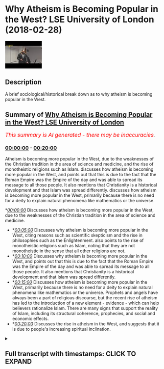 # Why Atheism is Becoming Popular in the West? LSE University of London (2018-02-28)

![alt Why Atheism is Becoming Popular in the West? LSE University of London](cjxrc5EfxY0.jpg "Why Atheism is Becoming Popular in the West? LSE University of London")

## Description

A brief sociological/historical break down as to why atheism is becoming popular in the West.

## Summary of [Why Atheism is Becoming Popular in the West? LSE University of London](https://www.youtube.com/watch?v=cjxrc5EfxY0)


*<span style="color:red; font-size:125%">This summary is AI generated - there may be inaccuracies</span>. [](/)*

### [00:00:00](https://www.youtube.com/watch?v=cjxrc5EfxY0&t=0) - [00:20:00](https://www.youtube.com/watch?v=cjxrc5EfxY0&t=1200)

Atheism is becoming more popular in the West, due to the weaknesses of the Christian tradition in the area of science and medicine, and the rise of monotheistic religions such as Islam.  discusses how atheism is becoming more popular in the West, and points out that this is due to the fact that the Roman Empire was the Empire of the day and was able to spread its message to all those people. It also mentions that Christianity is a historical development and that Islam was spread differently.  discusses how atheism is becoming more popular in the West, primarily because there is no need for a deity to explain natural phenomena like mathematics or the universe.

**[00:00:00](https://www.youtube.com/watch?v=cjxrc5EfxY0&t=0)* Discusses how atheism is becoming more popular in the West, due to the weaknesses of the Christian tradition in the area of science and medicine.
* **[00:05:00](https://www.youtube.com/watch?v=cjxrc5EfxY0&t=300)* Discusses why atheism is becoming more popular in the West, citing reasons such as scientific skepticism and the rise in philosophies such as the Enlightenment. also points to the rise of monotheistic religions such as Islam, noting that they are not monotheistic in the sense that all other religions are not.
* **[00:10:00](https://www.youtube.com/watch?v=cjxrc5EfxY0&t=600)* Discusses why atheism is becoming more popular in the West, and points out that this is due to the fact that the Roman Empire was the Empire of the day and was able to spread its message to all those people. It also mentions that Christianity is a historical development and that Islam was spread differently.
* **[00:15:00](https://www.youtube.com/watch?v=cjxrc5EfxY0&t=900)* Discusses how atheism is becoming more popular in the West, primarily because there is no need for a deity to explain natural phenomena like mathematics or the universe. Prophets and angels have always been a part of religious discourse, but the recent rise of atheism has led to the introduction of a new element - evidence - which can help believers rationalize Islam. There are many signs that support the reality of Islam, including its structural coherence, prophecies, and social and economic effects.
* **[00:20:00](https://www.youtube.com/watch?v=cjxrc5EfxY0&t=1200)* Discusses the rise in atheism in the West, and suggests that it is due to people's increasing spiritual inclination.

<details><summary><h2>Full transcript with timestamps: CLICK TO EXPAND</h2></summary>

[0:00:00](https://youtu.be/cjxrc5EfxY0?t=0) listen to whatever they have to say and  
[0:00:01](https://youtu.be/cjxrc5EfxY0?t=1) we have to answer their questions is it  
[0:00:04](https://youtu.be/cjxrc5EfxY0?t=4) because they're speaking the truth is  
[0:00:06](https://youtu.be/cjxrc5EfxY0?t=6) that because a theism actually carries  
[0:00:08](https://youtu.be/cjxrc5EfxY0?t=8) intellectual currency no it's simply  
[0:00:11](https://youtu.be/cjxrc5EfxY0?t=11) because the white man has been able to  
[0:00:14](https://youtu.be/cjxrc5EfxY0?t=14) take over the Americas and and had the  
[0:00:17](https://youtu.be/cjxrc5EfxY0?t=17) Industrial Revolution it's a very long  
[0:00:18](https://youtu.be/cjxrc5EfxY0?t=18) another big thing by the way from the 17  
[0:00:21](https://youtu.be/cjxrc5EfxY0?t=21) let's say 60s and in Britain onwards  
[0:00:23](https://youtu.be/cjxrc5EfxY0?t=23) they've been able to have seized these  
[0:00:24](https://youtu.be/cjxrc5EfxY0?t=24) opportunities where other nations have  
[0:00:26](https://youtu.be/cjxrc5EfxY0?t=26) not been able to do it  
[0:00:27](https://youtu.be/cjxrc5EfxY0?t=27) yeah and therefore they've concentrated  
[0:00:29](https://youtu.be/cjxrc5EfxY0?t=29) their economic and military power which  
[0:00:31](https://youtu.be/cjxrc5EfxY0?t=31) is expanded into yeah which is expanded  
[0:00:34](https://youtu.be/cjxrc5EfxY0?t=34) into also media power in the new age so  
[0:00:37](https://youtu.be/cjxrc5EfxY0?t=37) we've had to listen we've had to listen  
[0:00:40](https://youtu.be/cjxrc5EfxY0?t=40) really interesting because you know I'm  
[0:00:47](https://youtu.be/cjxrc5EfxY0?t=47) not gonna lie to you there's there's  
[0:00:49](https://youtu.be/cjxrc5EfxY0?t=49) some really interesting things yeah for  
[0:00:51](https://youtu.be/cjxrc5EfxY0?t=51) example the idea of homosexuality before  
[0:00:55](https://youtu.be/cjxrc5EfxY0?t=55) talk about one god and some of those  
[0:00:56](https://youtu.be/cjxrc5EfxY0?t=56) wrongs if I go straight into the deep  
[0:00:58](https://youtu.be/cjxrc5EfxY0?t=58) end right okay so with homosexuality is  
[0:01:01](https://youtu.be/cjxrc5EfxY0?t=61) really it was really interesting how I  
[0:01:03](https://youtu.be/cjxrc5EfxY0?t=63) was hearing a discussion of all times  
[0:01:05](https://youtu.be/cjxrc5EfxY0?t=65) anecdotal experience and it was a white  
[0:01:08](https://youtu.be/cjxrc5EfxY0?t=68) person complaining about the attitudes  
[0:01:11](https://youtu.be/cjxrc5EfxY0?t=71) of a black Christian they're complaining  
[0:01:14](https://youtu.be/cjxrc5EfxY0?t=74) about the attitudes of a black Christian  
[0:01:15](https://youtu.be/cjxrc5EfxY0?t=75) and the black Christian was not  
[0:01:18](https://youtu.be/cjxrc5EfxY0?t=78) necessarily in line they didn't believe  
[0:01:20](https://youtu.be/cjxrc5EfxY0?t=80) in same-sex marriage for instance yeah  
[0:01:22](https://youtu.be/cjxrc5EfxY0?t=82) and the white person was saying well why  
[0:01:24](https://youtu.be/cjxrc5EfxY0?t=84) don't they believe in this and this is  
[0:01:25](https://youtu.be/cjxrc5EfxY0?t=85) homophobia nor disease the reason why  
[0:01:29](https://youtu.be/cjxrc5EfxY0?t=89) the black person doesn't believe in  
[0:01:30](https://youtu.be/cjxrc5EfxY0?t=90) same-sex marriage is simply because your  
[0:01:34](https://youtu.be/cjxrc5EfxY0?t=94) great granddad colonized enslaved his  
[0:01:38](https://youtu.be/cjxrc5EfxY0?t=98) great granddad taught him the religion  
[0:01:40](https://youtu.be/cjxrc5EfxY0?t=100) of his day which was Christianity he  
[0:01:43](https://youtu.be/cjxrc5EfxY0?t=103) hasn't left it you have okay and  
[0:01:46](https://youtu.be/cjxrc5EfxY0?t=106) therefore he has a different opinion to  
[0:01:47](https://youtu.be/cjxrc5EfxY0?t=107) you on this matter so it was quite  
[0:01:50](https://youtu.be/cjxrc5EfxY0?t=110) ironic that the white men and this is  
[0:01:53](https://youtu.be/cjxrc5EfxY0?t=113) becoming it's not to say genetics I'm  
[0:01:55](https://youtu.be/cjxrc5EfxY0?t=115) peeing when I say the white man beware  
[0:01:57](https://youtu.be/cjxrc5EfxY0?t=117) that I'm talking about the archetypal  
[0:01:58](https://youtu.be/cjxrc5EfxY0?t=118) post-colonial white man I'm not talking  
[0:02:01](https://youtu.be/cjxrc5EfxY0?t=121) about the color of the skin I'm talking  
[0:02:03](https://youtu.be/cjxrc5EfxY0?t=123) about the idea post-colonial point man  
[0:02:05](https://youtu.be/cjxrc5EfxY0?t=125) the white man wants us to just change in  
[0:02:08](https://youtu.be/cjxrc5EfxY0?t=128) his image that's why a theism is on the  
[0:02:10](https://youtu.be/cjxrc5EfxY0?t=130) increase and that is why  
[0:02:12](https://youtu.be/cjxrc5EfxY0?t=132) we've had to answer questions about  
[0:02:14](https://youtu.be/cjxrc5EfxY0?t=134) atheism okay if we lived 100 years ago I  
[0:02:17](https://youtu.be/cjxrc5EfxY0?t=137) would not even begin talking about  
[0:02:19](https://youtu.be/cjxrc5EfxY0?t=139) atheism because it would be an  
[0:02:21](https://youtu.be/cjxrc5EfxY0?t=141) insignificant world reality yeah that's  
[0:02:24](https://youtu.be/cjxrc5EfxY0?t=144) just a that is just the environmental  
[0:02:26](https://youtu.be/cjxrc5EfxY0?t=146) reality yeah  
[0:02:28](https://youtu.be/cjxrc5EfxY0?t=148) if the Maratha Empire was a Sikh Empire  
[0:02:30](https://youtu.be/cjxrc5EfxY0?t=150) of the of the Indians somehow became  
[0:02:33](https://youtu.be/cjxrc5EfxY0?t=153) superpowers we might be here talking  
[0:02:35](https://youtu.be/cjxrc5EfxY0?t=155) about Sikhism or policies er in the  
[0:02:38](https://youtu.be/cjxrc5EfxY0?t=158) first instance but that's not what's  
[0:02:40](https://youtu.be/cjxrc5EfxY0?t=160) happened so what is atheism it's the  
[0:02:43](https://youtu.be/cjxrc5EfxY0?t=163) same as a lack of belief from God  
[0:02:44](https://youtu.be/cjxrc5EfxY0?t=164) yeah or creator sustainer the atheist  
[0:02:50](https://youtu.be/cjxrc5EfxY0?t=170) wants us to answer the question of how  
[0:02:52](https://youtu.be/cjxrc5EfxY0?t=172) can you prove God exists that Creator  
[0:02:55](https://youtu.be/cjxrc5EfxY0?t=175) exists now frankly you guys know the  
[0:02:58](https://youtu.be/cjxrc5EfxY0?t=178) arguments okay I don't wanna bore you  
[0:03:00](https://youtu.be/cjxrc5EfxY0?t=180) with the arguments the arguments are the  
[0:03:03](https://youtu.be/cjxrc5EfxY0?t=183) arguments the arguments are the  
[0:03:04](https://youtu.be/cjxrc5EfxY0?t=184) arguments you have cosmological  
[0:03:06](https://youtu.be/cjxrc5EfxY0?t=186) arguments and contingency arguments and  
[0:03:08](https://youtu.be/cjxrc5EfxY0?t=188) fine-tuning arguments and arguments from  
[0:03:09](https://youtu.be/cjxrc5EfxY0?t=189) consciousness yeah you have all these  
[0:03:12](https://youtu.be/cjxrc5EfxY0?t=192) arguments that have been said iterated  
[0:03:14](https://youtu.be/cjxrc5EfxY0?t=194) and reiterated that we've said we've  
[0:03:16](https://youtu.be/cjxrc5EfxY0?t=196) argued with them yeah and these  
[0:03:19](https://youtu.be/cjxrc5EfxY0?t=199) arguments are not just Muslim arguments  
[0:03:22](https://youtu.be/cjxrc5EfxY0?t=202) clearly they're not Night Live nits  
[0:03:24](https://youtu.be/cjxrc5EfxY0?t=204) Newton very many philosophers believed  
[0:03:27](https://youtu.be/cjxrc5EfxY0?t=207) in these things and they would argue for  
[0:03:28](https://youtu.be/cjxrc5EfxY0?t=208) the things that we arguing for today  
[0:03:30](https://youtu.be/cjxrc5EfxY0?t=210) they actually most I would I would argue  
[0:03:33](https://youtu.be/cjxrc5EfxY0?t=213) that most enlightenment philosophers  
[0:03:34](https://youtu.be/cjxrc5EfxY0?t=214) pre-new world or probably monotheists or  
[0:03:38](https://youtu.be/cjxrc5EfxY0?t=218) theists pop probably yeah in the  
[0:03:42](https://youtu.be/cjxrc5EfxY0?t=222) Renaissance period look at Descartes  
[0:03:43](https://youtu.be/cjxrc5EfxY0?t=223) he is the archetypal rationalist yeah  
[0:03:47](https://youtu.be/cjxrc5EfxY0?t=227) obviously his book the meditations is  
[0:03:49](https://youtu.be/cjxrc5EfxY0?t=229) his testimony of that he was a firm  
[0:03:52](https://youtu.be/cjxrc5EfxY0?t=232) believer in God okay so the the new  
[0:03:57](https://youtu.be/cjxrc5EfxY0?t=237) atheist or the atheist or whatever you  
[0:03:59](https://youtu.be/cjxrc5EfxY0?t=239) want to call them I believe the  
[0:04:01](https://youtu.be/cjxrc5EfxY0?t=241) following yeah I believe that atheism  
[0:04:03](https://youtu.be/cjxrc5EfxY0?t=243) grew out of two or three things one is  
[0:04:08](https://youtu.be/cjxrc5EfxY0?t=248) the the weakness of the Christian  
[0:04:11](https://youtu.be/cjxrc5EfxY0?t=251) tradition to deal with medicine and and  
[0:04:13](https://youtu.be/cjxrc5EfxY0?t=253) science generally speaking and this can  
[0:04:15](https://youtu.be/cjxrc5EfxY0?t=255) be fun if you look for example if you go  
[0:04:16](https://youtu.be/cjxrc5EfxY0?t=256) this is really interesting thing if you  
[0:04:19](https://youtu.be/cjxrc5EfxY0?t=259) go on Google and Graham Google and  
[0:04:20](https://youtu.be/cjxrc5EfxY0?t=260) Graham is like Google Trends place a  
[0:04:22](https://youtu.be/cjxrc5EfxY0?t=262) little bit different  
[0:04:23](https://youtu.be/cjxrc5EfxY0?t=263) Google and Graham is  
[0:04:25](https://youtu.be/cjxrc5EfxY0?t=265) really interesting yeah data tool where  
[0:04:27](https://youtu.be/cjxrc5EfxY0?t=267) you can put like names labels you put  
[0:04:32](https://youtu.be/cjxrc5EfxY0?t=272) Christianity in Google Ngram what it  
[0:04:34](https://youtu.be/cjxrc5EfxY0?t=274) does is it tries to track how many books  
[0:04:36](https://youtu.be/cjxrc5EfxY0?t=276) have been read on that particular topic  
[0:04:37](https://youtu.be/cjxrc5EfxY0?t=277) yeah if you look at Christianity there's  
[0:04:39](https://youtu.be/cjxrc5EfxY0?t=279) a steep decline yeah it was a proper it  
[0:04:43](https://youtu.be/cjxrc5EfxY0?t=283) goes down if you look at the word  
[0:04:45](https://youtu.be/cjxrc5EfxY0?t=285) science for example there's an  
[0:04:46](https://youtu.be/cjxrc5EfxY0?t=286) incremental regime it's an exponential  
[0:04:47](https://youtu.be/cjxrc5EfxY0?t=287) increase and that shows something the  
[0:04:51](https://youtu.be/cjxrc5EfxY0?t=291) obviously correlation doesn't always  
[0:04:52](https://youtu.be/cjxrc5EfxY0?t=292) mean causation but we can tell through  
[0:04:55](https://youtu.be/cjxrc5EfxY0?t=295) the timeline that Christianity was not  
[0:04:57](https://youtu.be/cjxrc5EfxY0?t=297) able to deal with certain things and  
[0:04:58](https://youtu.be/cjxrc5EfxY0?t=298) people moved away from Christianity and  
[0:05:01](https://youtu.be/cjxrc5EfxY0?t=301) kind of lost faith because of its  
[0:05:04](https://youtu.be/cjxrc5EfxY0?t=304) inability to deal with scientific  
[0:05:05](https://youtu.be/cjxrc5EfxY0?t=305) phenomena and medicine of these things  
[0:05:08](https://youtu.be/cjxrc5EfxY0?t=308) that was one of the reasons another  
[0:05:10](https://youtu.be/cjxrc5EfxY0?t=310) thing is the in the increase in  
[0:05:11](https://youtu.be/cjxrc5EfxY0?t=311) philosophy the Enlightenment period yeah  
[0:05:13](https://youtu.be/cjxrc5EfxY0?t=313) and and rationalism the idea of the  
[0:05:15](https://youtu.be/cjxrc5EfxY0?t=315) Trinity was not appealing to the  
[0:05:17](https://youtu.be/cjxrc5EfxY0?t=317) majority of people it's surprising that  
[0:05:19](https://youtu.be/cjxrc5EfxY0?t=319) if you go to the majority of people now  
[0:05:21](https://youtu.be/cjxrc5EfxY0?t=321) although in the senses it might be the  
[0:05:23](https://youtu.be/cjxrc5EfxY0?t=323) case 2011 census that in London is meant  
[0:05:26](https://youtu.be/cjxrc5EfxY0?t=326) to be like a Christian majority by very  
[0:05:28](https://youtu.be/cjxrc5EfxY0?t=328) thin jury but if you ask a so-called  
[0:05:31](https://youtu.be/cjxrc5EfxY0?t=331) Christian do they believe that Jesus is  
[0:05:33](https://youtu.be/cjxrc5EfxY0?t=333) actually God  
[0:05:34](https://youtu.be/cjxrc5EfxY0?t=334) they're not they would not believe that  
[0:05:35](https://youtu.be/cjxrc5EfxY0?t=335) that I believe they wouldn't believe  
[0:05:37](https://youtu.be/cjxrc5EfxY0?t=337) that they wouldn't really go to church  
[0:05:39](https://youtu.be/cjxrc5EfxY0?t=339) the Christianity now is dying because  
[0:05:41](https://youtu.be/cjxrc5EfxY0?t=341) frankly is it doesn't have that it  
[0:05:45](https://youtu.be/cjxrc5EfxY0?t=345) doesn't have that right you can't  
[0:05:46](https://youtu.be/cjxrc5EfxY0?t=346) rationalize it it's become non  
[0:05:48](https://youtu.be/cjxrc5EfxY0?t=348) rationalize aboard and and people have  
[0:05:51](https://youtu.be/cjxrc5EfxY0?t=351) realized that and it's gone against  
[0:05:52](https://youtu.be/cjxrc5EfxY0?t=352) scientific and industrial for them it's  
[0:05:55](https://youtu.be/cjxrc5EfxY0?t=355) perceived to have gone against a  
[0:05:57](https://youtu.be/cjxrc5EfxY0?t=357) scientific and industrial development so  
[0:06:01](https://youtu.be/cjxrc5EfxY0?t=361) Christianity is on the decline and  
[0:06:04](https://youtu.be/cjxrc5EfxY0?t=364) atheism as Inc has basically grew  
[0:06:06](https://youtu.be/cjxrc5EfxY0?t=366) because for that for that further for  
[0:06:08](https://youtu.be/cjxrc5EfxY0?t=368) the layman for the layman in the West if  
[0:06:13](https://youtu.be/cjxrc5EfxY0?t=373) Christianity is not true then there's no  
[0:06:15](https://youtu.be/cjxrc5EfxY0?t=375) religion as true that's how they've  
[0:06:16](https://youtu.be/cjxrc5EfxY0?t=376) generalized it while looking at the  
[0:06:19](https://youtu.be/cjxrc5EfxY0?t=379) religion of the heathens and the pagans  
[0:06:21](https://youtu.be/cjxrc5EfxY0?t=381) and you and the people of the Orient why  
[0:06:26](https://youtu.be/cjxrc5EfxY0?t=386) do that when actually we had the only  
[0:06:29](https://youtu.be/cjxrc5EfxY0?t=389) religion which could possibly be true  
[0:06:30](https://youtu.be/cjxrc5EfxY0?t=390) which is Christianity and that's clearly  
[0:06:32](https://youtu.be/cjxrc5EfxY0?t=392) not true doesn't help us so why look at  
[0:06:34](https://youtu.be/cjxrc5EfxY0?t=394) these other religions so for that reason  
[0:06:37](https://youtu.be/cjxrc5EfxY0?t=397) I think  
[0:06:38](https://youtu.be/cjxrc5EfxY0?t=398) seasonless is that natural response to  
[0:06:40](https://youtu.be/cjxrc5EfxY0?t=400) it it's not that the idea of no God no  
[0:06:43](https://youtu.be/cjxrc5EfxY0?t=403) creator no cause no sustainer no  
[0:06:45](https://youtu.be/cjxrc5EfxY0?t=405) maintainer actually carries any  
[0:06:47](https://youtu.be/cjxrc5EfxY0?t=407) intellectual way another thing is the  
[0:06:49](https://youtu.be/cjxrc5EfxY0?t=409) problem of evil look all these things  
[0:06:51](https://youtu.be/cjxrc5EfxY0?t=411) that happened wars that have happened  
[0:06:52](https://youtu.be/cjxrc5EfxY0?t=412) the majority of heavy wars that have  
[0:06:54](https://youtu.be/cjxrc5EfxY0?t=414) happened in the world have been in  
[0:06:57](https://youtu.be/cjxrc5EfxY0?t=417) Europe trust me if if we're talking  
[0:07:00](https://youtu.be/cjxrc5EfxY0?t=420) about things we're talking about wars  
[0:07:03](https://youtu.be/cjxrc5EfxY0?t=423) which have led to people being killed  
[0:07:06](https://youtu.be/cjxrc5EfxY0?t=426) okay the majority of those wars have  
[0:07:08](https://youtu.be/cjxrc5EfxY0?t=428) been wars in Europe yeah in terms of  
[0:07:11](https://youtu.be/cjxrc5EfxY0?t=431) casualties world war two is probably the  
[0:07:13](https://youtu.be/cjxrc5EfxY0?t=433) most the one in was extreme so for that  
[0:07:16](https://youtu.be/cjxrc5EfxY0?t=436) reason people think why is this  
[0:07:17](https://youtu.be/cjxrc5EfxY0?t=437) happening how could god how could God  
[0:07:18](https://youtu.be/cjxrc5EfxY0?t=438) allow this problem of Evil's very is the  
[0:07:20](https://youtu.be/cjxrc5EfxY0?t=440) most emotional non intellectual argument  
[0:07:23](https://youtu.be/cjxrc5EfxY0?t=443) but very powerful because we are very  
[0:07:24](https://youtu.be/cjxrc5EfxY0?t=444) emotional creatures yeah and so for that  
[0:07:26](https://youtu.be/cjxrc5EfxY0?t=446) reason people have separate themselves  
[0:07:28](https://youtu.be/cjxrc5EfxY0?t=448) away on a very fundamental level I would  
[0:07:30](https://youtu.be/cjxrc5EfxY0?t=450) say that why put the onus on us to  
[0:07:32](https://youtu.be/cjxrc5EfxY0?t=452) answer the question how does God exist  
[0:07:34](https://youtu.be/cjxrc5EfxY0?t=454) why did why does God exist I would say  
[0:07:36](https://youtu.be/cjxrc5EfxY0?t=456) what evidence is there to suggest that  
[0:07:39](https://youtu.be/cjxrc5EfxY0?t=459) there is no causation to this universe  
[0:07:41](https://youtu.be/cjxrc5EfxY0?t=461) that's how I put it if you don't believe  
[0:07:43](https://youtu.be/cjxrc5EfxY0?t=463) in causation then we can go to  
[0:07:45](https://youtu.be/cjxrc5EfxY0?t=465) contingency so we can either say this  
[0:07:48](https://youtu.be/cjxrc5EfxY0?t=468) universe has no course which defies your  
[0:07:50](https://youtu.be/cjxrc5EfxY0?t=470) understanding of causation all say this  
[0:07:53](https://youtu.be/cjxrc5EfxY0?t=473) universe hell is not dependent upon  
[0:07:54](https://youtu.be/cjxrc5EfxY0?t=474) anything and it's not air is independent  
[0:07:56](https://youtu.be/cjxrc5EfxY0?t=476) either of those things don't carry any  
[0:07:59](https://youtu.be/cjxrc5EfxY0?t=479) intellectual way and cannot be  
[0:08:00](https://youtu.be/cjxrc5EfxY0?t=480) substantiated with any evidence simple  
[0:08:02](https://youtu.be/cjxrc5EfxY0?t=482) and if you do agree that there is a  
[0:08:04](https://youtu.be/cjxrc5EfxY0?t=484) cause and that the universe is dependent  
[0:08:06](https://youtu.be/cjxrc5EfxY0?t=486) which is both the causation argument or  
[0:08:07](https://youtu.be/cjxrc5EfxY0?t=487) cosmological argument and all the  
[0:08:09](https://youtu.be/cjxrc5EfxY0?t=489) courtesy argument then we'll just have  
[0:08:11](https://youtu.be/cjxrc5EfxY0?t=491) to simply ask what is the course use  
[0:08:15](https://youtu.be/cjxrc5EfxY0?t=495) your deductive reasoning to tell me what  
[0:08:17](https://youtu.be/cjxrc5EfxY0?t=497) the cause is what is the universe  
[0:08:19](https://youtu.be/cjxrc5EfxY0?t=499) depends on upon so then if we say okay  
[0:08:21](https://youtu.be/cjxrc5EfxY0?t=501) the universe is dependent upon something  
[0:08:22](https://youtu.be/cjxrc5EfxY0?t=502) which is independent because otherwise  
[0:08:24](https://youtu.be/cjxrc5EfxY0?t=504) we'd have that regressive infinite chain  
[0:08:26](https://youtu.be/cjxrc5EfxY0?t=506) then in that case we can say okay fine  
[0:08:28](https://youtu.be/cjxrc5EfxY0?t=508) so what is that what do you want to call  
[0:08:31](https://youtu.be/cjxrc5EfxY0?t=511) that what is the relationship we should  
[0:08:33](https://youtu.be/cjxrc5EfxY0?t=513) have with that and for us the Muslim  
[0:08:36](https://youtu.be/cjxrc5EfxY0?t=516) will say that is the creator the  
[0:08:38](https://youtu.be/cjxrc5EfxY0?t=518) sustainer the maintainer and it's God  
[0:08:40](https://youtu.be/cjxrc5EfxY0?t=520) that's as simple as that yeah so the  
[0:08:42](https://youtu.be/cjxrc5EfxY0?t=522) cause necessarily has to be something  
[0:08:45](https://youtu.be/cjxrc5EfxY0?t=525) which it always existed independent  
[0:08:48](https://youtu.be/cjxrc5EfxY0?t=528) powerful has knowledge and is able to  
[0:08:51](https://youtu.be/cjxrc5EfxY0?t=531) has the creative capacity to put things  
[0:08:53](https://youtu.be/cjxrc5EfxY0?t=533) into existence when you realize by the  
[0:08:55](https://youtu.be/cjxrc5EfxY0?t=535) way and I'm gonna make this very like  
[0:08:57](https://youtu.be/cjxrc5EfxY0?t=537) it's gonna be an adventurist sure yeah  
[0:09:00](https://youtu.be/cjxrc5EfxY0?t=540) I'm gonna say to you guys that when you  
[0:09:02](https://youtu.be/cjxrc5EfxY0?t=542) realize that there is a singular course  
[0:09:03](https://youtu.be/cjxrc5EfxY0?t=543) yeah when you realize this one course  
[0:09:05](https://youtu.be/cjxrc5EfxY0?t=545) one singular course then you can  
[0:09:08](https://youtu.be/cjxrc5EfxY0?t=548) literally it makes sense to kind of  
[0:09:11](https://youtu.be/cjxrc5EfxY0?t=551) analyze what religions are there in the  
[0:09:14](https://youtu.be/cjxrc5EfxY0?t=554) world okay what are the major what are  
[0:09:16](https://youtu.be/cjxrc5EfxY0?t=556) the accessible religions to human beings  
[0:09:18](https://youtu.be/cjxrc5EfxY0?t=558) what are the what are the religions  
[0:09:20](https://youtu.be/cjxrc5EfxY0?t=560) which are being practiced what are the  
[0:09:23](https://youtu.be/cjxrc5EfxY0?t=563) really what are the ways of life which  
[0:09:24](https://youtu.be/cjxrc5EfxY0?t=564) claim to have an understanding of that  
[0:09:26](https://youtu.be/cjxrc5EfxY0?t=566) singular cause that monolith that  
[0:09:28](https://youtu.be/cjxrc5EfxY0?t=568) monotheistic you could even say  
[0:09:31](https://youtu.be/cjxrc5EfxY0?t=571) understanding I will say to you that the  
[0:09:33](https://youtu.be/cjxrc5EfxY0?t=573) most monotheistic religion is 'aslim I  
[0:09:36](https://youtu.be/cjxrc5EfxY0?t=576) would say that all the other religions  
[0:09:38](https://youtu.be/cjxrc5EfxY0?t=578) are not monotheistic in that sense yeah  
[0:09:40](https://youtu.be/cjxrc5EfxY0?t=580) I would say all the other main religions  
[0:09:42](https://youtu.be/cjxrc5EfxY0?t=582) including Judaism including Sikhism well  
[0:09:44](https://youtu.be/cjxrc5EfxY0?t=584) I could make the argument but it's not  
[0:09:46](https://youtu.be/cjxrc5EfxY0?t=586) really the time to go into details about  
[0:09:47](https://youtu.be/cjxrc5EfxY0?t=587) it are not monotheistic in the purest  
[0:09:49](https://youtu.be/cjxrc5EfxY0?t=589) sense and there is a form of what weird  
[0:09:52](https://youtu.be/cjxrc5EfxY0?t=592) Muslims with the term as involved  
[0:09:54](https://youtu.be/cjxrc5EfxY0?t=594) in any of those religions yeah so when  
[0:09:57](https://youtu.be/cjxrc5EfxY0?t=597) it comes when we've realized now that  
[0:09:59](https://youtu.be/cjxrc5EfxY0?t=599) okay the the human being has been placed  
[0:10:03](https://youtu.be/cjxrc5EfxY0?t=603) by some thing or someone that has placed  
[0:10:07](https://youtu.be/cjxrc5EfxY0?t=607) I'ma being into this cosmos and it's a  
[0:10:11](https://youtu.be/cjxrc5EfxY0?t=611) significant placement and a purposeful  
[0:10:14](https://youtu.be/cjxrc5EfxY0?t=614) and meaningful placement then the  
[0:10:15](https://youtu.be/cjxrc5EfxY0?t=615) question is what is the relationship  
[0:10:17](https://youtu.be/cjxrc5EfxY0?t=617) that should exist between this sentient  
[0:10:21](https://youtu.be/cjxrc5EfxY0?t=621) human being and the creator or this  
[0:10:24](https://youtu.be/cjxrc5EfxY0?t=624) cause or whatever you wanna call it and  
[0:10:26](https://youtu.be/cjxrc5EfxY0?t=626) we would say that the relationship  
[0:10:27](https://youtu.be/cjxrc5EfxY0?t=627) should not differ from the relationship  
[0:10:29](https://youtu.be/cjxrc5EfxY0?t=629) that the cause has with anything else in  
[0:10:30](https://youtu.be/cjxrc5EfxY0?t=630) the creation which is a relationship of  
[0:10:32](https://youtu.be/cjxrc5EfxY0?t=632) submission in appreciation understanding  
[0:10:35](https://youtu.be/cjxrc5EfxY0?t=635) of the might of this creator respective  
[0:10:40](https://youtu.be/cjxrc5EfxY0?t=640) to the insignificance of the creation  
[0:10:41](https://youtu.be/cjxrc5EfxY0?t=641) and there is no other appropriate  
[0:10:43](https://youtu.be/cjxrc5EfxY0?t=643) relationship that this creation can have  
[0:10:46](https://youtu.be/cjxrc5EfxY0?t=646) what the Creator about that particular  
[0:10:47](https://youtu.be/cjxrc5EfxY0?t=647) relationship of submission and obedience  
[0:10:49](https://youtu.be/cjxrc5EfxY0?t=649) and if you attempt anything else it will  
[0:10:52](https://youtu.be/cjxrc5EfxY0?t=652) not work it's as simple as that and so  
[0:10:55](https://youtu.be/cjxrc5EfxY0?t=655) we will say that the monotheistic  
[0:10:56](https://youtu.be/cjxrc5EfxY0?t=656) understanding of God is the most  
[0:10:58](https://youtu.be/cjxrc5EfxY0?t=658) patently clear and rationalized upon  
[0:11:01](https://youtu.be/cjxrc5EfxY0?t=661) understanding of where we came from how  
[0:11:04](https://youtu.be/cjxrc5EfxY0?t=664) and why we are and where we're going for  
[0:11:08](https://youtu.be/cjxrc5EfxY0?t=668) that reason I say that trinitarianism  
[0:11:10](https://youtu.be/cjxrc5EfxY0?t=670) doesn't make any sense  
[0:11:11](https://youtu.be/cjxrc5EfxY0?t=671) it simply doesn't any honest Christian  
[0:11:13](https://youtu.be/cjxrc5EfxY0?t=673) who has studied number one the basics of  
[0:11:17](https://youtu.be/cjxrc5EfxY0?t=677) logic or even without studying and  
[0:11:21](https://youtu.be/cjxrc5EfxY0?t=681) frankly they'll understand this is  
[0:11:23](https://youtu.be/cjxrc5EfxY0?t=683) irreconcilable with rationality and  
[0:11:25](https://youtu.be/cjxrc5EfxY0?t=685) studied the historical development of  
[0:11:27](https://youtu.be/cjxrc5EfxY0?t=687) the Trinity will realize that actually  
[0:11:28](https://youtu.be/cjxrc5EfxY0?t=688) this is a development of the Roman  
[0:11:30](https://youtu.be/cjxrc5EfxY0?t=690) Empire that's what that's what  
[0:11:32](https://youtu.be/cjxrc5EfxY0?t=692) Trinitarian amounts to that's what the  
[0:11:34](https://youtu.be/cjxrc5EfxY0?t=694) heart of Christianity actually is it's  
[0:11:36](https://youtu.be/cjxrc5EfxY0?t=696) simply a development from the Roman  
[0:11:38](https://youtu.be/cjxrc5EfxY0?t=698) Empire whether we want to say they've  
[0:11:40](https://youtu.be/cjxrc5EfxY0?t=700) absorbed the idea of the Greeks the idea  
[0:11:43](https://youtu.be/cjxrc5EfxY0?t=703) is the mythological ideas because look  
[0:11:44](https://youtu.be/cjxrc5EfxY0?t=704) you have a father you have a son just  
[0:11:46](https://youtu.be/cjxrc5EfxY0?t=706) like you had fathers and sons with the  
[0:11:48](https://youtu.be/cjxrc5EfxY0?t=708) gods and demigods and semi gods and  
[0:11:50](https://youtu.be/cjxrc5EfxY0?t=710) heroes of the Greeks it's not very  
[0:11:53](https://youtu.be/cjxrc5EfxY0?t=713) difficult to make that a connection to  
[0:11:56](https://youtu.be/cjxrc5EfxY0?t=716) be honest with you to say actually when  
[0:11:58](https://youtu.be/cjxrc5EfxY0?t=718) in the council's the you know almost  
[0:12:01](https://youtu.be/cjxrc5EfxY0?t=721) impossible to commit or what chemical  
[0:12:04](https://youtu.be/cjxrc5EfxY0?t=724) councils thank you sometimes I get yes  
[0:12:07](https://youtu.be/cjxrc5EfxY0?t=727) and that you can meander cool yeah  
[0:12:09](https://youtu.be/cjxrc5EfxY0?t=729) councils at the seven main main ones you  
[0:12:12](https://youtu.be/cjxrc5EfxY0?t=732) know and I see a 325 is a Remini yeah I  
[0:12:17](https://youtu.be/cjxrc5EfxY0?t=737) don't know what happened by Latinos like  
[0:12:18](https://youtu.be/cjxrc5EfxY0?t=738) you know then you had like you know I'm  
[0:12:20](https://youtu.be/cjxrc5EfxY0?t=740) saying Constantinople 381 and kalsa  
[0:12:22](https://youtu.be/cjxrc5EfxY0?t=742) later for 50 51 whatever it was those  
[0:12:25](https://youtu.be/cjxrc5EfxY0?t=745) seven councils and you look if you look  
[0:12:27](https://youtu.be/cjxrc5EfxY0?t=747) at the Creed's of those councils a clear  
[0:12:29](https://youtu.be/cjxrc5EfxY0?t=749) development from unitarianism to  
[0:12:31](https://youtu.be/cjxrc5EfxY0?t=751) binitarianism to Trinity and this is by  
[0:12:34](https://youtu.be/cjxrc5EfxY0?t=754) the scholars of the Christians kind of  
[0:12:36](https://youtu.be/cjxrc5EfxY0?t=756) agreed upon really to be honest with you  
[0:12:38](https://youtu.be/cjxrc5EfxY0?t=758) so when you realize that historical  
[0:12:40](https://youtu.be/cjxrc5EfxY0?t=760) development then you realize actually  
[0:12:43](https://youtu.be/cjxrc5EfxY0?t=763) Christianity is a historical development  
[0:12:44](https://youtu.be/cjxrc5EfxY0?t=764) the core of Christianity is a historical  
[0:12:46](https://youtu.be/cjxrc5EfxY0?t=766) development and by the way the way Islam  
[0:12:49](https://youtu.be/cjxrc5EfxY0?t=769) was spread was different to the way  
[0:12:50](https://youtu.be/cjxrc5EfxY0?t=770) Christianity was spread Christianity  
[0:12:52](https://youtu.be/cjxrc5EfxY0?t=772) what had the thing is you have already a  
[0:12:55](https://youtu.be/cjxrc5EfxY0?t=775) pre-established Roman Empire and then  
[0:12:58](https://youtu.be/cjxrc5EfxY0?t=778) you had Emperor's who then spread it  
[0:13:01](https://youtu.be/cjxrc5EfxY0?t=781) into the eastern and western parts of  
[0:13:02](https://youtu.be/cjxrc5EfxY0?t=782) the Empire with Islam didn't have a  
[0:13:04](https://youtu.be/cjxrc5EfxY0?t=784) pre-existing Empire which emperors  
[0:13:06](https://youtu.be/cjxrc5EfxY0?t=786) decided I've got changed my religion it  
[0:13:08](https://youtu.be/cjxrc5EfxY0?t=788) started with men and women right inside  
[0:13:12](https://youtu.be/cjxrc5EfxY0?t=792) with human beings yeah so for that  
[0:13:15](https://youtu.be/cjxrc5EfxY0?t=795) reason there is a difference in the way  
[0:13:17](https://youtu.be/cjxrc5EfxY0?t=797) that most  
[0:13:18](https://youtu.be/cjxrc5EfxY0?t=798) Christianity was spread on a fundamental  
[0:13:19](https://youtu.be/cjxrc5EfxY0?t=799) level but the reason why we're talking  
[0:13:21](https://youtu.be/cjxrc5EfxY0?t=801) about Christianity is because of that  
[0:13:22](https://youtu.be/cjxrc5EfxY0?t=802) because of the fact that once again the  
[0:13:24](https://youtu.be/cjxrc5EfxY0?t=804) Roman Empire was the Empire of the day  
[0:13:26](https://youtu.be/cjxrc5EfxY0?t=806) and it was able to spread that message  
[0:13:28](https://youtu.be/cjxrc5EfxY0?t=808) to all those people and by the way that  
[0:13:32](https://youtu.be/cjxrc5EfxY0?t=812) doesn't say it's false because of that  
[0:13:34](https://youtu.be/cjxrc5EfxY0?t=814) because that would be the genetic  
[0:13:35](https://youtu.be/cjxrc5EfxY0?t=815) fallacy and I wouldn't say that  
[0:13:37](https://youtu.be/cjxrc5EfxY0?t=817) atheism is false because you know the  
[0:13:40](https://youtu.be/cjxrc5EfxY0?t=820) white man promoted it because once again  
[0:13:42](https://youtu.be/cjxrc5EfxY0?t=822) that would be the genetic fallacy I'm  
[0:13:43](https://youtu.be/cjxrc5EfxY0?t=823) just making the point that actually the  
[0:13:46](https://youtu.be/cjxrc5EfxY0?t=826) reasons why we're talking about these  
[0:13:47](https://youtu.be/cjxrc5EfxY0?t=827) things is because of this yeah which is  
[0:13:50](https://youtu.be/cjxrc5EfxY0?t=830) a different point were together so no  
[0:13:51](https://youtu.be/cjxrc5EfxY0?t=831) one saw me in the grilling a Muslim  
[0:13:54](https://youtu.be/cjxrc5EfxY0?t=834) session now hey I wanted to set you guys  
[0:13:57](https://youtu.be/cjxrc5EfxY0?t=837) all so that frankly once you come to the  
[0:14:01](https://youtu.be/cjxrc5EfxY0?t=841) realization that OK'd is one of God  
[0:14:02](https://youtu.be/cjxrc5EfxY0?t=842) exists it can't be a triune God it can't  
[0:14:05](https://youtu.be/cjxrc5EfxY0?t=845) be no God and there is a relationship  
[0:14:07](https://youtu.be/cjxrc5EfxY0?t=847) that that God must have you ask yourself  
[0:14:09](https://youtu.be/cjxrc5EfxY0?t=849) what is the intermediary or what is the  
[0:14:11](https://youtu.be/cjxrc5EfxY0?t=851) means by which through which this  
[0:14:13](https://youtu.be/cjxrc5EfxY0?t=853) creator the sustainer this maintainer or  
[0:14:16](https://youtu.be/cjxrc5EfxY0?t=856) this cause is going to communicate with  
[0:14:20](https://youtu.be/cjxrc5EfxY0?t=860) human beings in order to inform the  
[0:14:22](https://youtu.be/cjxrc5EfxY0?t=862) human being okay that actually they have  
[0:14:25](https://youtu.be/cjxrc5EfxY0?t=865) a purpose in life and we say that the  
[0:14:28](https://youtu.be/cjxrc5EfxY0?t=868) intermediate media that was used was two  
[0:14:30](https://youtu.be/cjxrc5EfxY0?t=870) kinds of intermediary I had angels and  
[0:14:32](https://youtu.be/cjxrc5EfxY0?t=872) prophets one metaphysical and the other  
[0:14:34](https://youtu.be/cjxrc5EfxY0?t=874) physical metaphysical entities of angels  
[0:14:37](https://youtu.be/cjxrc5EfxY0?t=877) are just like metaphysical entities  
[0:14:38](https://youtu.be/cjxrc5EfxY0?t=878) which we can't see which are actually  
[0:14:40](https://youtu.be/cjxrc5EfxY0?t=880) scientific when you use metaphysical  
[0:14:42](https://youtu.be/cjxrc5EfxY0?t=882) language in the once again the white  
[0:14:43](https://youtu.be/cjxrc5EfxY0?t=883) man's world post-colonial world say come  
[0:14:46](https://youtu.be/cjxrc5EfxY0?t=886) on man fairytales in Halloween and they  
[0:14:48](https://youtu.be/cjxrc5EfxY0?t=888) say and I know it conjures very negative  
[0:14:50](https://youtu.be/cjxrc5EfxY0?t=890) connotations of superstition all these  
[0:14:52](https://youtu.be/cjxrc5EfxY0?t=892) things which we've left behind in Dark  
[0:14:54](https://youtu.be/cjxrc5EfxY0?t=894) Ages  
[0:14:54](https://youtu.be/cjxrc5EfxY0?t=894) okay well look better physicists making  
[0:14:58](https://youtu.be/cjxrc5EfxY0?t=898) a comeback in science know that quantum  
[0:14:59](https://youtu.be/cjxrc5EfxY0?t=899) mechanics do the quantum physics look at  
[0:15:01](https://youtu.be/cjxrc5EfxY0?t=901) look at philosophy most of the things  
[0:15:03](https://youtu.be/cjxrc5EfxY0?t=903) the precepts and concepts are you  
[0:15:04](https://youtu.be/cjxrc5EfxY0?t=904) believe in that a scientific method that  
[0:15:07](https://youtu.be/cjxrc5EfxY0?t=907) is based on is actually our metaphysical  
[0:15:09](https://youtu.be/cjxrc5EfxY0?t=909) concepts and these of rationalism in  
[0:15:11](https://youtu.be/cjxrc5EfxY0?t=911) mathematics they're not physical anyways  
[0:15:14](https://youtu.be/cjxrc5EfxY0?t=914) so we have the physical angel the  
[0:15:16](https://youtu.be/cjxrc5EfxY0?t=916) physical prophets and the metaphysical  
[0:15:18](https://youtu.be/cjxrc5EfxY0?t=918) angels and then you have that connection  
[0:15:20](https://youtu.be/cjxrc5EfxY0?t=920) and so we would say God communicated  
[0:15:24](https://youtu.be/cjxrc5EfxY0?t=924) with human beings to remind the human  
[0:15:26](https://youtu.be/cjxrc5EfxY0?t=926) being compacted a car their car said  
[0:15:28](https://youtu.be/cjxrc5EfxY0?t=928) that human being was  
[0:15:29](https://youtu.be/cjxrc5EfxY0?t=929) has the autograph of God in him as the  
[0:15:31](https://youtu.be/cjxrc5EfxY0?t=931) language that he used in other words the  
[0:15:33](https://youtu.be/cjxrc5EfxY0?t=933) human being is born predisposed to the  
[0:15:35](https://youtu.be/cjxrc5EfxY0?t=935) idea of God and the Islamic thesis is  
[0:15:37](https://youtu.be/cjxrc5EfxY0?t=937) the same the Islamic thesis is that God  
[0:15:42](https://youtu.be/cjxrc5EfxY0?t=942) predetermined or pre allowed this idea  
[0:15:45](https://youtu.be/cjxrc5EfxY0?t=945) of submission to him to exist and and  
[0:15:51](https://youtu.be/cjxrc5EfxY0?t=951) what what messengers do is come to  
[0:15:53](https://youtu.be/cjxrc5EfxY0?t=953) remind human being of their reality  
[0:15:55](https://youtu.be/cjxrc5EfxY0?t=955) that's the Islamic thesis yeah so  
[0:15:58](https://youtu.be/cjxrc5EfxY0?t=958) messengers have come before time all of  
[0:15:59](https://youtu.be/cjxrc5EfxY0?t=959) which with the same message and if you  
[0:16:01](https://youtu.be/cjxrc5EfxY0?t=961) look at the Old Testament corpus and you  
[0:16:04](https://youtu.be/cjxrc5EfxY0?t=964) look at the New Testament corpus like  
[0:16:07](https://youtu.be/cjxrc5EfxY0?t=967) the book of Acts for examples really  
[0:16:08](https://youtu.be/cjxrc5EfxY0?t=968) interesting you'll find that really this  
[0:16:12](https://youtu.be/cjxrc5EfxY0?t=972) is this is even not just a Quranic  
[0:16:14](https://youtu.be/cjxrc5EfxY0?t=974) message this is an extra Quranic message  
[0:16:17](https://youtu.be/cjxrc5EfxY0?t=977) is a biblical message you can even  
[0:16:18](https://youtu.be/cjxrc5EfxY0?t=978) extend it to other religions actually  
[0:16:20](https://youtu.be/cjxrc5EfxY0?t=980) prophets came before time there is this  
[0:16:22](https://youtu.be/cjxrc5EfxY0?t=982) metal narrative it does exist with an  
[0:16:24](https://youtu.be/cjxrc5EfxY0?t=984) historical framework the religious  
[0:16:25](https://youtu.be/cjxrc5EfxY0?t=985) framework that there were these messages  
[0:16:27](https://youtu.be/cjxrc5EfxY0?t=987) that came all of which with this message  
[0:16:28](https://youtu.be/cjxrc5EfxY0?t=988) to remind human beings to worship God  
[0:16:31](https://youtu.be/cjxrc5EfxY0?t=991) and to abstain from doing the bad things  
[0:16:34](https://youtu.be/cjxrc5EfxY0?t=994) or the socially bad things that have  
[0:16:37](https://youtu.be/cjxrc5EfxY0?t=997) been told to us are bad from the Creator  
[0:16:39](https://youtu.be/cjxrc5EfxY0?t=999) who knows who but they also came with a  
[0:16:43](https://youtu.be/cjxrc5EfxY0?t=1003) miracle now I don't know how long I've  
[0:16:46](https://youtu.be/cjxrc5EfxY0?t=1006) got left here not that long yeah maybe  
[0:16:48](https://youtu.be/cjxrc5EfxY0?t=1008) five minutes five ten minutes one two  
[0:16:51](https://youtu.be/cjxrc5EfxY0?t=1011) minutes I'll need five minutes yeah I  
[0:16:59](https://youtu.be/cjxrc5EfxY0?t=1019) need five minutes okay  
[0:17:04](https://youtu.be/cjxrc5EfxY0?t=1024) it's not like I'm making a good use of  
[0:17:06](https://youtu.be/cjxrc5EfxY0?t=1026) that time I just want to make sure that  
[0:17:08](https://youtu.be/cjxrc5EfxY0?t=1028) well it's gonna say to you guys was that  
[0:17:11](https://youtu.be/cjxrc5EfxY0?t=1031) basically the profits came with two  
[0:17:13](https://youtu.be/cjxrc5EfxY0?t=1033) things yeah all of the profits came with  
[0:17:17](https://youtu.be/cjxrc5EfxY0?t=1037) a message and an evidence and the  
[0:17:19](https://youtu.be/cjxrc5EfxY0?t=1039) evidence was if you think about the  
[0:17:21](https://youtu.be/cjxrc5EfxY0?t=1041) message was meant to appeal to a sense  
[0:17:22](https://youtu.be/cjxrc5EfxY0?t=1042) of spiritual identity was meant to allow  
[0:17:26](https://youtu.be/cjxrc5EfxY0?t=1046) the human being to recollect that  
[0:17:29](https://youtu.be/cjxrc5EfxY0?t=1049) information which was embedded into him  
[0:17:30](https://youtu.be/cjxrc5EfxY0?t=1050) in the first instance in the  
[0:17:32](https://youtu.be/cjxrc5EfxY0?t=1052) pre-existence phase through their souls  
[0:17:35](https://youtu.be/cjxrc5EfxY0?t=1055) because we believe as Muslims that human  
[0:17:37](https://youtu.be/cjxrc5EfxY0?t=1057) beings had been conditioned through  
[0:17:39](https://youtu.be/cjxrc5EfxY0?t=1059) their souls but the the evidence was  
[0:17:42](https://youtu.be/cjxrc5EfxY0?t=1062) really and evidence which would allow  
[0:17:45](https://youtu.be/cjxrc5EfxY0?t=1065) human beings to rationalize Islam or the  
[0:17:48](https://youtu.be/cjxrc5EfxY0?t=1068) message of Islam and those may say those  
[0:17:51](https://youtu.be/cjxrc5EfxY0?t=1071) things those evidences are many and a  
[0:17:55](https://youtu.be/cjxrc5EfxY0?t=1075) mess and their evidence is meant to defy  
[0:17:57](https://youtu.be/cjxrc5EfxY0?t=1077) certain things in my estimation and  
[0:18:01](https://youtu.be/cjxrc5EfxY0?t=1081) evidence is something yeah which  
[0:18:05](https://youtu.be/cjxrc5EfxY0?t=1085) probabilistically would not happen  
[0:18:08](https://youtu.be/cjxrc5EfxY0?t=1088) otherwise so for example human beings  
[0:18:12](https://youtu.be/cjxrc5EfxY0?t=1092) can do certain things you can say and  
[0:18:14](https://youtu.be/cjxrc5EfxY0?t=1094) that there's something do say this hi  
[0:18:17](https://youtu.be/cjxrc5EfxY0?t=1097) jellies or digest yeah yeah just in  
[0:18:19](https://youtu.be/cjxrc5EfxY0?t=1099) Arabic means something which is  
[0:18:20](https://youtu.be/cjxrc5EfxY0?t=1100) miraculous or paralyzing incapacitating  
[0:18:24](https://youtu.be/cjxrc5EfxY0?t=1104) well this is not the word the Quran uses  
[0:18:26](https://youtu.be/cjxrc5EfxY0?t=1106) the word in the Quran is a an a as a  
[0:18:29](https://youtu.be/cjxrc5EfxY0?t=1109) sign literally it's like something which  
[0:18:31](https://youtu.be/cjxrc5EfxY0?t=1111) you can see is clear self-evident and we  
[0:18:35](https://youtu.be/cjxrc5EfxY0?t=1115) will say that the Quranic message in  
[0:18:36](https://youtu.be/cjxrc5EfxY0?t=1116) itself is a sign but also the linguistic  
[0:18:41](https://youtu.be/cjxrc5EfxY0?t=1121) composition of the Quran Allah says as a  
[0:18:42](https://youtu.be/cjxrc5EfxY0?t=1122) sign the structural intertextual method  
[0:18:45](https://youtu.be/cjxrc5EfxY0?t=1125) togetherness of the Quranic message is  
[0:18:47](https://youtu.be/cjxrc5EfxY0?t=1127) also a sign we would say the prophesies  
[0:18:50](https://youtu.be/cjxrc5EfxY0?t=1130) of the Quran and the hadith where  
[0:18:52](https://youtu.be/cjxrc5EfxY0?t=1132) literally the the prophecies that are  
[0:18:54](https://youtu.be/cjxrc5EfxY0?t=1134) mentioned is also another sign yeah we  
[0:18:58](https://youtu.be/cjxrc5EfxY0?t=1138) would say the extra Quranic information  
[0:19:01](https://youtu.be/cjxrc5EfxY0?t=1141) based on cool information for example  
[0:19:02](https://youtu.be/cjxrc5EfxY0?t=1142) the mentioning of of Muhammad in other  
[0:19:04](https://youtu.be/cjxrc5EfxY0?t=1144) books is as another science I said we  
[0:19:07](https://youtu.be/cjxrc5EfxY0?t=1147) will say that we will say the social and  
[0:19:10](https://youtu.be/cjxrc5EfxY0?t=1150) economic effects of Islam and it's  
[0:19:13](https://youtu.be/cjxrc5EfxY0?t=1153) spreading is another sign we say the  
[0:19:15](https://youtu.be/cjxrc5EfxY0?t=1155) effects of Islamic Ummah beings as that  
[0:19:17](https://youtu.be/cjxrc5EfxY0?t=1157) another side so there are many signs  
[0:19:19](https://youtu.be/cjxrc5EfxY0?t=1159) that indicate the truth the reality of  
[0:19:22](https://youtu.be/cjxrc5EfxY0?t=1162) Islam we're not gonna go over them  
[0:19:24](https://youtu.be/cjxrc5EfxY0?t=1164) because we don't have time if you do  
[0:19:26](https://youtu.be/cjxrc5EfxY0?t=1166) want to I've done like series on almost  
[0:19:29](https://youtu.be/cjxrc5EfxY0?t=1169) all of those things are like structural  
[0:19:30](https://youtu.be/cjxrc5EfxY0?t=1170) coherence of the Quran prophecies of the  
[0:19:33](https://youtu.be/cjxrc5EfxY0?t=1173) Quran and the Sunnah all of that is on  
[0:19:35](https://youtu.be/cjxrc5EfxY0?t=1175) my channel so UK if you're interested in  
[0:19:37](https://youtu.be/cjxrc5EfxY0?t=1177) any of those who research you can  
[0:19:39](https://youtu.be/cjxrc5EfxY0?t=1179) research those things on my channel  
[0:19:40](https://youtu.be/cjxrc5EfxY0?t=1180) which I obviously increase my views and  
[0:19:43](https://youtu.be/cjxrc5EfxY0?t=1183) stuff there so I'm going to leave it at  
[0:19:46](https://youtu.be/cjxrc5EfxY0?t=1186) that so we will say that you have two  
[0:19:48](https://youtu.be/cjxrc5EfxY0?t=1188) things generally speaking you have the  
[0:19:50](https://youtu.be/cjxrc5EfxY0?t=1190) message and you have what could in a  
[0:19:52](https://youtu.be/cjxrc5EfxY0?t=1192) vernacular sensibly classes the miracle  
[0:19:54](https://youtu.be/cjxrc5EfxY0?t=1194) it's not perspective we'll say that  
[0:19:56](https://youtu.be/cjxrc5EfxY0?t=1196) Islam comes with both of those things  
[0:19:58](https://youtu.be/cjxrc5EfxY0?t=1198) and if someone is sincere has a I will  
[0:20:03](https://youtu.be/cjxrc5EfxY0?t=1203) call it a psycho spiritual yeah I don't  
[0:20:05](https://youtu.be/cjxrc5EfxY0?t=1205) know if that's a word but it's just  
[0:20:06](https://youtu.be/cjxrc5EfxY0?t=1206) going to throw out there someone else  
[0:20:08](https://youtu.be/cjxrc5EfxY0?t=1208) will use it or become a word yeah if  
[0:20:12](https://youtu.be/cjxrc5EfxY0?t=1212) someone has a psycho spiritual  
[0:20:13](https://youtu.be/cjxrc5EfxY0?t=1213) inclination towards the truth and they  
[0:20:16](https://youtu.be/cjxrc5EfxY0?t=1216) are sincere I would argue that the  
[0:20:19](https://youtu.be/cjxrc5EfxY0?t=1219) Islamic thesis it would be enough to  
[0:20:21](https://youtu.be/cjxrc5EfxY0?t=1221) convince them okay okay now we can have  
[0:20:24](https://youtu.be/cjxrc5EfxY0?t=1224) a rest okay is that it good time I tried  
[0:20:30](https://youtu.be/cjxrc5EfxY0?t=1230) to do  
[0:20:34](https://youtu.be/cjxrc5EfxY0?t=1234) [Music]  
</details>